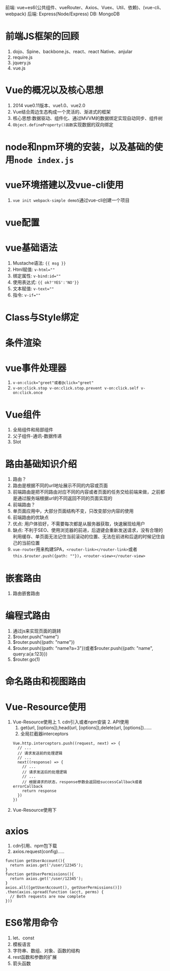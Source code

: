 前端: vue+es6(公共组件、vueRouter、Axios、Vuex、Util、依赖)、(vue-cli、webpack)
后端: Express(Node/Express)
DB: MongoDB

# 前端JS框架的回顾
1. dojo、Spine、backbone.js、react、react Native、anjular
2. require.js
3. jquery.js
4. vue.js

# Vue的概况以及核心思想
1. 2014 vue0.11版本、vue1.0、vue2.0
2. Vue结合周边生态构成一个灵活的、渐进式的框架
3. 核心思想:数据驱动、组件化、通过MVVM的数据绑定实现自动同步、组件树
4. `Object.defineProperty()函数`实现数据的双向绑定

# node和npm环境的安装，以及基础的使用`node index.js`

# vue环境搭建以及vue-cli使用
1. `vue init webpack-simple demo5`通过vue-cli创建一个项目

# vue配置

# vue基础语法
1. Mustache语法: `{{ msg }}`
2. Html赋值: `v-html=""`
3. 绑定属性: `v-bind:id=""`
4. 使用表达式: `{{ ok?'YES':'NO'}}`
5. 文本赋值: `v-text=""`
6. 指令: `v-if=""`
# Class与Style绑定
# 条件渲染
# vue事件处理器
1. `v-on:click="greet"或者@click="greet"`
2. `v-on:click.stop v-on:click.stop.prevent v-on:click.self v-on:click.once`
# Vue组件
1. 全局组件和局部组件
2. 父子组件-通讯-数据传递
3. Slot

# 路由基础知识介绍
1. 路由？
  1. 路由是根据不同的url地址展示不同的内容或页面
  2. 前端路由是把不同路由对应不同的内容或者页面的任务交给前端来做，之前都是通过服务端根据url的不同返回不同的页面实现的
2. 前端路由？
  1. 单页面应用中，大部分页面结构不变，只改变部分内容的使用
3. 前端路由的优缺点
  1. 优点: 用户体验好，不需要每次都是从服务器获取，快速展现给用户
  2. 缺点: 不利于SEO、使用浏览器的前进，后退键会重新发送请求，没有合理的利用缓存、单页面无法记住当前滚动的位置、无法在前进和后退的时候记住自己的当前位置
4. `vue-router`用来构建SPA，`<router-link></router-link>`或者`this.$router.push({path: ""})`，`<router-view></router-view>`

# 嵌套路由
  1. 路由嵌套路由

# 编程式路由
  1. 通过js来实现页面的跳转
  2. $router.push("name")
  3. $router.push({path: "name"})
  4. $router.push({path: "name?a=3"})或者$router.push({path: "name", query:a{a:123}})
  5. $router.go(1)

# 命名路由和视图路由
  
# Vue-Resource使用
  1. Vue-Resource使用上
    1. cdn引入或者npm安装
    2. API使用
      1. get(url, [options]),head(url, [options]),delete(url, [options])......
      2. 全局拦截器interceptors
      ```
      Vue.http.interceptors.push((request, next) => {
        // ...
        // 请求发送前的处理逻辑
        // ...
        next((response) => {
          // ...
          // 请求发送后的处理逻辑
          // ...
          // 根据请求的状态，response参数会返回给successCallback或者errorCallback
          return response
        })
      })
      ```
  2. Vue-Resource使用下
# axios
  1. cdn引用、npm包下载
  2. axios.request(config).....
  ```
  function getUserAccount(){
    return axios.get('/user/12345');
  }
  function getUserPermissions(){
    return axios.get('/user/12345');
  }
  axios.all([getUserAccount(), getUserPermissions()])
  .then(axios.spread(function (acct, perms) {
    // Both requests are now complete
  })) 
  ```
# ES6常用命令
1. let、const
2. 模板语言
3. 字符串、数组、对象、函数的结构
4. rest函数和参数的扩展
5. 箭头函数


